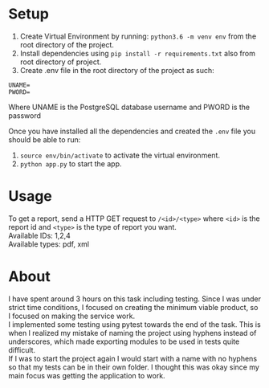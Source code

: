 # Setup
1. Create Virtual Environment by running: `python3.6 -m venv env` from the root directory of the project.        
2. Install dependencies using `pip install -r requirements.txt` also from root directory of project.   
3. Create .env file in the root directory of the project as such:
```
UNAME=
PWORD=
```   
Where UNAME is the PostgreSQL database username and PWORD is the password   

Once you have installed all the dependencies and created the `.env` file you should be able to run:   
1. `source env/bin/activate` to activate the virtual environment.       
2. `python app.py` to start the app.       

# Usage
To get a report, send a HTTP GET request to `/<id>/<type>` where `<id>` is the report id and `<type>` is the type of report you want.      
Available IDs: 1,2,4    
Available types: pdf, xml    
# About
I have spent around 3 hours on this task including testing. Since I was under strict time conditions, I focused on creating the minimum viable product, so I focused on making the service work.    
I implemented some testing using pytest towards the end of the task. This is when I realized my mistake of naming the project using hyphens instead of underscores, which made exporting modules to be used in tests quite difficult.   
If I was to start the project again I would start with a name with no hyphens so that my tests can be in their own folder. I thought this was okay since my main focus was getting the application to work.
